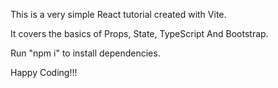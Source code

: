This is a very simple React tutorial created with Vite.

It covers the basics of Props, State, TypeScript And Bootstrap.

Run "npm i" to install dependencies.

Happy Coding!!!
